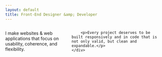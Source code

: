 ```yaml
---
layout: default
title: Front-End Designer &amp; Developer
---
```


<div class="row full-width case-studies section">
	<div class="screen-11 screen-centered medium-8 medium-centered columns">
		<p>I make websites &amp; web applications that focus on usability, coherence, and flexibility.</p>

		<p>Every project deserves to be built responsively and in code that is not only valid, but clean and expandable.</p>
	</div>
</div>